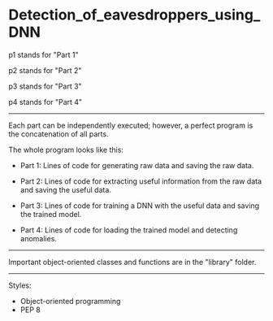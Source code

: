 # Detection_of_eavesdroppers_using_DNN

p1 stands for "Part 1"

p2 stands for "Part 2"

p3 stands for "Part 3"

p4 stands for "Part 4"

---
Each part can be independently executed; however, a perfect program is the concatenation of all parts.

The whole program looks like this:
- Part 1: Lines of code for generating raw data and saving the raw data.
      
- Part 2: Lines of code for extracting useful information from the raw data and saving the useful data.
      
- Part 3: Lines of code for training a DNN with the useful data and saving the trained model.
      
- Part 4: Lines of code for loading the trained model and detecting anomalies.

---
Important object-oriented classes and functions are in the "library" folder.

---
Styles:
- Object-oriented programming
- PEP 8
